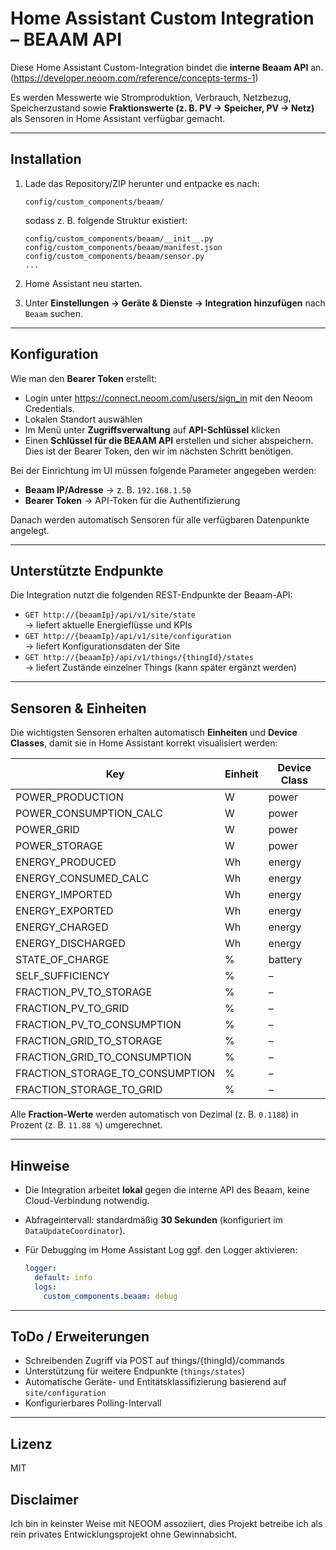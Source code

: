 # Home Assistant Custom Integration – BEAAM API

Diese Home Assistant Custom-Integration bindet die **interne Beaam API** an.  (https://developer.neoom.com/reference/concepts-terms-1)

Es werden Messwerte wie Stromproduktion, Verbrauch, Netzbezug, Speicherzustand sowie **Fraktionswerte (z. B. PV → Speicher, PV → Netz)** als Sensoren in Home Assistant verfügbar gemacht.

---

## Installation

1. Lade das Repository/ZIP herunter und entpacke es nach:

   ```
   config/custom_components/beaam/
   ```

   sodass z. B. folgende Struktur existiert:

   ```
   config/custom_components/beaam/__init__.py
   config/custom_components/beaam/manifest.json
   config/custom_components/beaam/sensor.py
   ...
   ```

2. Home Assistant neu starten.

3. Unter **Einstellungen → Geräte & Dienste → Integration hinzufügen** nach `Beaam` suchen.

---

## Konfiguration

Wie man den **Bearer Token** erstellt:
- Login unter https://connect.neoom.com/users/sign_in mit den Neoom Credentials.
- Lokalen Standort auswählen
- Im Menü unter **Zugriffsverwaltung** auf **API-Schlüssel** klicken
- Einen **Schlüssel für die BEAAM API** erstellen und sicher abspeichern. Dies ist der Bearer Token, den wir im nächsten Schritt benötigen.

Bei der Einrichtung im UI müssen folgende Parameter angegeben werden:

- **Beaam IP/Adresse** → z. B. `192.168.1.50`
- **Bearer Token** → API-Token für die Authentifizierung

Danach werden automatisch Sensoren für alle verfügbaren Datenpunkte angelegt.

---

## Unterstützte Endpunkte

Die Integration nutzt die folgenden REST-Endpunkte der Beaam-API:

- `GET http://{beaamIp}/api/v1/site/state`  
  → liefert aktuelle Energieflüsse und KPIs
- `GET http://{beaamIp}/api/v1/site/configuration`  
  → liefert Konfigurationsdaten der Site
- `GET http://{beaamIp}/api/v1/things/{thingId}/states`  
  → liefert Zustände einzelner Things (kann später ergänzt werden)

---

## Sensoren & Einheiten

Die wichtigsten Sensoren erhalten automatisch **Einheiten** und **Device Classes**, damit sie in Home Assistant korrekt visualisiert werden:

| Key                             | Einheit | Device Class |
|---------------------------------|---------|--------------|
| POWER_PRODUCTION                | W       | power        |
| POWER_CONSUMPTION_CALC          | W       | power        |
| POWER_GRID                      | W       | power        |
| POWER_STORAGE                   | W       | power        |
| ENERGY_PRODUCED                 | Wh      | energy       |
| ENERGY_CONSUMED_CALC            | Wh      | energy       |
| ENERGY_IMPORTED                 | Wh      | energy       |
| ENERGY_EXPORTED                 | Wh      | energy       |
| ENERGY_CHARGED                  | Wh      | energy       |
| ENERGY_DISCHARGED               | Wh      | energy       |
| STATE_OF_CHARGE                 | %       | battery      |
| SELF_SUFFICIENCY                | %       | –            |
| FRACTION_PV_TO_STORAGE          | %       | –            |
| FRACTION_PV_TO_GRID             | %       | –            |
| FRACTION_PV_TO_CONSUMPTION      | %       | –            |
| FRACTION_GRID_TO_STORAGE        | %       | –            |
| FRACTION_GRID_TO_CONSUMPTION    | %       | –            |
| FRACTION_STORAGE_TO_CONSUMPTION | %       | –            |
| FRACTION_STORAGE_TO_GRID        | %       | –            |

Alle **Fraction-Werte** werden automatisch von Dezimal (z. B. `0.1188`) in Prozent (z. B. `11.88 %`) umgerechnet.

---

## Hinweise

- Die Integration arbeitet **lokal** gegen die interne API des Beaam, keine Cloud-Verbindung notwendig.
- Abfrageintervall: standardmäßig **30 Sekunden** (konfiguriert im `DataUpdateCoordinator`).
- Für Debugging im Home Assistant Log ggf. den Logger aktivieren:

  ```yaml
  logger:
    default: info
    logs:
      custom_components.beaam: debug
  ```

---

## ToDo / Erweiterungen

- Schreibenden Zugriff via POST auf things/{thingId}/commands
- Unterstützung für weitere Endpunkte (`things/states`)
- Automatische Geräte- und Entitätsklassifizierung basierend auf `site/configuration`
- Konfigurierbares Polling-Intervall

---

## Lizenz

MIT

## Disclaimer

Ich bin in keinster Weise mit NEOOM assoziiert, dies Projekt betreibe ich als rein privates Entwicklungsprojekt ohne Gewinnabsicht.
